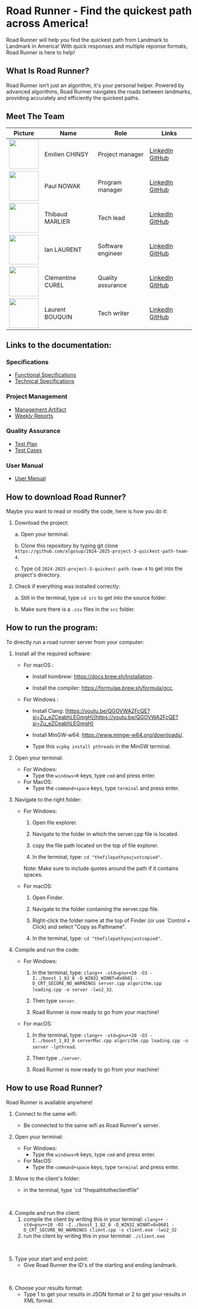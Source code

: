 # Road Runner - Find the quickest path across America! 

Road Runner will help you find the quickest path from Landmark to Landmark in America! With quick responses and multiple reponse formats, Road Runner is here to help!

## What Is Road Runner?

Road Runner isn’t just an algorithm, it's your personal helper. Powered by advanced algorithms, Road Runner navigates the roads between landmarks, providing accurately and efficiently the quickest paths.

## Meet The Team

<div align="center">

| Picture | Name       | Role               | Links                                                             |
| ----- | --------------- | ------------------------ | ----------------------------------------------------------------- |
| <img src="https://avatars.githubusercontent.com/u/182214919?v=4" width=80> | Emilien CHINSY | Project manager | [LinkedIn](https://www.linkedin.com/in/emilien-chinsy-5a794632b/) [GitHub](https://github.com/EmilienChinsy) |
| <img src="https://avatars.githubusercontent.com/u/91249965?v=4" width=80> | Paul NOWAK | Program manager | [LinkedIn](https://www.linkedin.com/in/paul-nowak-0757a61a7/) [GitHub](https://github.com/PaulNowak36)  |
| <img src="https://avatars.githubusercontent.com/u/146005163?v=4" width=80> | Thibaud MARLIER | Tech lead| [LinkedIn](https://www.linkedin.com/in/thibaudmarlier/) [GitHub](https://github.com/Biohazardyee) |
| <img src="https://avatars.githubusercontent.com/u/146005340?v=4" width=80> | Ian LAURENT | Software engineer | [LinkedIn](https://www.linkedin.com/in/ian-h-laurent/) [GitHub](https://github.com/Ianlaur) |
| <img src="https://avatars.githubusercontent.com/u/78617457?v=4" width=80> | Clémentine CUREL | Quality assurance | [LinkedIn](https://www.linkedin.com/in/clementinecurel/) [GitHub](https://github.com/Clementine951) |
| <img src="https://avatars.githubusercontent.com/u/71769489?v=4" width=80> | Laurent BOUQUIN | Tech writer | [LinkedIn](https://www.linkedin.com/in/laurentb22/) [GitHub](https://github.com/laurentbouquin) |

</div>

## Links to the documentation:

### Specifications

- [Functional Specifications](https://github.com/algosup/2024-2025-project-3-quickest-path-team-4/blob/main/functionalSpecifications/functionalSpecifications.md)
- [Technical Specifications](https://github.com/algosup/2024-2025-project-3-quickest-path-team-4/blob/main/technicalSpecification/technicalSpecifications.md)

### Project Management

- [Management Artifact](https://github.com/algosup/2024-2025-project-3-quickest-path-team-4/blob/main/management/managementArtifacts.md)
- [Weekly Reports](https://github.com/algosup/2024-2025-project-3-quickest-path-team-4/blob/main/management/weeklyReports/globalReport.md)

### Quality Assurance

- [Test Plan](https://github.com/algosup/2024-2025-project-3-quickest-path-team-4/blob/main/qualityAssurance/documents/testPlan.md)
- [Test Cases](https://github.com/algosup/2024-2025-project-3-quickest-path-team-4/blob/main/qualityAssurance/documents/testCases.md)

### User Manual

- [User Manual](https://github.com/algosup/2024-2025-project-3-quickest-path-team-4/blob/main/userManual/Road_Runner_User_Manual_Team_4.pdf)

## How to download Road Runner?

Maybe you want to read or modify the code, here is how you do it:

1. Download the project:

    a. Open your terminal.

    b. Clone this repository by typing git clone `https://github.com/algosup/2024-2025-project-3-quickest-path-team-4`.

    c. Type cd `2024-2025-project-3-quickest-path-team-4` to get into the project's directory.

2. Check if everything was installed correctly:

    a. Still in the terminal, type `cd src` to get into the source folder.

    b. Make sure there is a `.csv` files in the `src` folder.

## How to run the program:

To directly run a road runner server from your computer:

1. Install all the required software:

    - For macOS : 

        - Install hombrew: https://docs.brew.sh/Installation.

        - Install the compiler: https://formulae.brew.sh/formula/gcc.

    - For Windows : 

        - Install Clang: [https://youtu.be/QGOVWA2FcQE?si=Zu_eZCeabhLEGmgH](https://youtu.be/QGOVWA2FcQE?si=Zu_eZCeabhLEGmgH)

        - Install MinGW-w64: https://www.mingw-w64.org/downloads/.

        - Type this `vcpkg install pthreads` in the MinGW terminal.

2. Open your terminal:

    - For Windows:
        - Type the `windows+R` keys, type `cmd` and press enter.
    - For MacOS:
        - Type the `command+space` keys, type `terminal` and press enter.

3. Navigate to the right folder:

    - For Windows:

        1. Open file explorer.

        2. Navigate to the folder in which the server.cpp file is located.

        3. copy the file path located on the top of file explorer.

        4. In the terminal, type: `cd "thefilepathyoujustcopied"`.

        Note: Make sure to include quotes around the path if it contains spaces.

    - For macOS:

        1. Open Finder.

        2. Navigate to the folder containing the server.cpp file.

        3. Right-click the folder name at the top of Finder (or use `Control + Click) and select "Copy as Pathname".

        4. In the terminal, type: `cd "thefilepathyoujustcopied"`.

4. Compile and run the code:

    - For Windows:

        1. In the terminal, type: `clang++ -std=gnu++20 -O3 -I../boost_1_82_0 -D_WIN32_WINNT=0x0601 -D_CRT_SECURE_NO_WARNINGS server.cpp algorithm.cpp loading.cpp -o server -lws2_32`.

        2. Then type `server`.

        3. Road Runner is now ready to go from your machine!

    - For macOS:

        1. In the terminal, type: `clang++ -std=gnu++20 -O3 -I../boost_1_82_0 serverMac.cpp algorithm.cpp loading.cpp -o server -lpthread`.

        2. Then type `./server`.

        3. Road Runner is now ready to go from your machine!

## How to use Road Runner?

Road Runner is available anywhere!

1. Connect to the same wifi: 

    - Be connected to the same wifi as Road Runner's server.

2. Open your terminal: 

    - For Windows:
        - Type the `windows+R` keys, type `cmd` and press enter.
    - For MacOS:
        - Type the `command+space` keys, type `terminal` and press enter.

3. Move to the client's folder: 
    - in the terminal, type `cd "thepathtotheclientfile"
<br>

4. Compile and run the client:
    1. compile the client by writing this in your terminal: `clang++ -std=gnu++20 -O3 -I../boost_1_82_0 -D_WIN32_WINNT=0x0601 -D_CRT_SECURE_NO_WARNINGS client.cpp -o client.exe -lws2_32`
    2. run the client by writing this in your terminal: `./client.exe`
<br>

5. Type your start and end point:
    - Give Road Runner the ID's of the starting and ending landmark.
<br>

6. Choose your results format:
    - Type 1 to get your results in JSON format or 2 to get your results in XML format.


